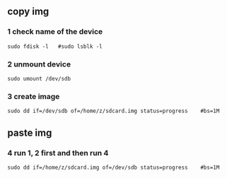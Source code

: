 ## copy img
### 1 check name of the device
    sudo fdisk -l   #sudo lsblk -l
    
### 2 unmount device
    sudo umount /dev/sdb
    
### 3 create image
    sudo dd if=/dev/sdb of=/home/z/sdcard.img status=progress    #bs=1M
    
## paste img
### 4 run 1, 2 first and then run 4
    sudo dd if=/home/z/sdcard.img of=/dev/sdb status=progress    #bs=1M
    
